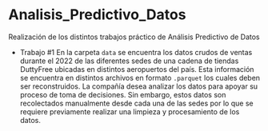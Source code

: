 # Analisis_Predictivo_Datos
Realización de los distintos trabajos práctico de Análisis Predictivo de Datos

- Trabajo #1
En la carpeta `data` se encuentra los datos crudos de ventas durante el 2022 de las diferentes sedes de una cadena de tiendas DuttyFree ubicadas en distintos aeropuertos del país. Esta información se encuentra en distintos archivos en formato `.parquet` los cuales deben ser reconstruidos. La compañía desea analizar los datos para apoyar su proceso de toma de decisiones. Sin embargo, estos datos son recolectados manualmente desde cada una de las sedes por lo que se requiere previamente realizar una limpieza y procesamiento de los datos.

